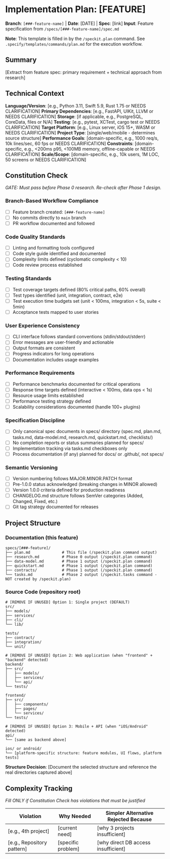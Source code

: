 # Implementation Plan: [FEATURE]

**Branch**: `[###-feature-name]` | **Date**: [DATE] | **Spec**: [link]
**Input**: Feature specification from `/specs/[###-feature-name]/spec.md`

**Note**: This template is filled in by the `/speckit.plan` command. See `.specify/templates/commands/plan.md` for the execution workflow.

## Summary

[Extract from feature spec: primary requirement + technical approach from research]

## Technical Context

<!--
  ACTION REQUIRED: Replace the content in this section with the technical details
  for the project. The structure here is presented in advisory capacity to guide
  the iteration process.
-->

**Language/Version**: [e.g., Python 3.11, Swift 5.9, Rust 1.75 or NEEDS CLARIFICATION]
**Primary Dependencies**: [e.g., FastAPI, UIKit, LLVM or NEEDS CLARIFICATION]
**Storage**: [if applicable, e.g., PostgreSQL, CoreData, files or N/A]
**Testing**: [e.g., pytest, XCTest, cargo test or NEEDS CLARIFICATION]
**Target Platform**: [e.g., Linux server, iOS 15+, WASM or NEEDS CLARIFICATION]
**Project Type**: [single/web/mobile - determines source structure]
**Performance Goals**: [domain-specific, e.g., 1000 req/s, 10k lines/sec, 60 fps or NEEDS CLARIFICATION]
**Constraints**: [domain-specific, e.g., <200ms p95, <100MB memory, offline-capable or NEEDS CLARIFICATION]
**Scale/Scope**: [domain-specific, e.g., 10k users, 1M LOC, 50 screens or NEEDS CLARIFICATION]

## Constitution Check

*GATE: Must pass before Phase 0 research. Re-check after Phase 1 design.*

### Branch-Based Workflow Compliance

- [ ] Feature branch created: `[###-feature-name]`
- [ ] No commits directly to `main` branch
- [ ] PR workflow documented and followed

### Code Quality Standards

- [ ] Linting and formatting tools configured
- [ ] Code style guide identified and documented
- [ ] Complexity limits defined (cyclomatic complexity < 10)
- [ ] Code review process established

### Testing Standards

- [ ] Test coverage targets defined (80% critical paths, 60% overall)
- [ ] Test types identified (unit, integration, contract, e2e)
- [ ] Test execution time budgets set (unit < 100ms, integration < 5s, suite < 5min)
- [ ] Acceptance tests mapped to user stories

### User Experience Consistency

- [ ] CLI interface follows standard conventions (stdin/stdout/stderr)
- [ ] Error messages are user-friendly and actionable
- [ ] Output formats are consistent
- [ ] Progress indicators for long operations
- [ ] Documentation includes usage examples

### Performance Requirements

- [ ] Performance benchmarks documented for critical operations
- [ ] Response time targets defined (interactive < 100ms, data ops < 1s)
- [ ] Resource usage limits established
- [ ] Performance testing strategy defined
- [ ] Scalability considerations documented (handle 100+ plugins)

### Specification Discipline

- [ ] Only canonical spec documents in specs/ directory (spec.md, plan.md, tasks.md, data-model.md, research.md, quickstart.md, checklists/)
- [ ] No completion reports or status summaries planned for specs/
- [ ] Implementation tracking via tasks.md checkboxes only
- [ ] Process documentation (if any) planned for docs/ or .github/, not specs/

### Semantic Versioning

- [ ] Version numbering follows MAJOR.MINOR.PATCH format
- [ ] Pre-1.0.0 status acknowledged (breaking changes in MINOR allowed)
- [ ] Version 1.0.0 criteria defined for production readiness
- [ ] CHANGELOG.md structure follows SemVer categories (Added, Changed, Fixed, etc.)
- [ ] Git tag strategy documented for releases

## Project Structure

### Documentation (this feature)

```
specs/[###-feature]/
├── plan.md              # This file (/speckit.plan command output)
├── research.md          # Phase 0 output (/speckit.plan command)
├── data-model.md        # Phase 1 output (/speckit.plan command)
├── quickstart.md        # Phase 1 output (/speckit.plan command)
├── contracts/           # Phase 1 output (/speckit.plan command)
└── tasks.md             # Phase 2 output (/speckit.tasks command - NOT created by /speckit.plan)
```

### Source Code (repository root)
<!--
  ACTION REQUIRED: Replace the placeholder tree below with the concrete layout
  for this feature. Delete unused options and expand the chosen structure with
  real paths (e.g., apps/admin, packages/something). The delivered plan must
  not include Option labels.
-->

```
# [REMOVE IF UNUSED] Option 1: Single project (DEFAULT)
src/
├── models/
├── services/
├── cli/
└── lib/

tests/
├── contract/
├── integration/
└── unit/

# [REMOVE IF UNUSED] Option 2: Web application (when "frontend" + "backend" detected)
backend/
├── src/
│   ├── models/
│   ├── services/
│   └── api/
└── tests/

frontend/
├── src/
│   ├── components/
│   ├── pages/
│   └── services/
└── tests/

# [REMOVE IF UNUSED] Option 3: Mobile + API (when "iOS/Android" detected)
api/
└── [same as backend above]

ios/ or android/
└── [platform-specific structure: feature modules, UI flows, platform tests]
```

**Structure Decision**: [Document the selected structure and reference the real
directories captured above]

## Complexity Tracking

*Fill ONLY if Constitution Check has violations that must be justified*

| Violation | Why Needed | Simpler Alternative Rejected Because |
|-----------|------------|-------------------------------------|
| [e.g., 4th project] | [current need] | [why 3 projects insufficient] |
| [e.g., Repository pattern] | [specific problem] | [why direct DB access insufficient] |
